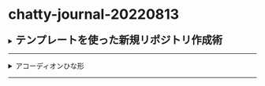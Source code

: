 # chatty-journal-20220813

<details>
<summary><h2 style="display:inline">テンプレートを使った新規リポジトリ作成術</h2></summary>
 <h3>手順</h3>
 <ol>
  <li><a href="https://qiita.com/ryo2132/items/08f0561804c798012146#:~:text=GitHub%E4%B8%8A%E3%81%A7%E3%83%AA%E3%83%9D%E3%82%B8%E3%83%88%E3%83%AA%E3%81%AB,Repository%E3%81%A8%E3%81%97%E3%81%A6%E7%99%BB%E9%8C%B2%E3%81%95%E3%82%8C%E3%81%BE%E3%81%99%E3%80%82" >このサイト</a>を参照して手順を理解する</li>
  <li>必要に応じてテンプレートとなるリポジトリを作成してSttingsメニューでテンプレート登録する</li>
  <li>設定したテンプレートリポジトリにアクセスして緑の「Use this template]
  ボタンをクリックして後は画面の指示に従う</li>
  <li>必要ならテンプレートリポジトリを変更・改善して、あらためて上記項目3の実行に戻る
 </ol>
</details>


<hr/>
<details>
<summary>アコーディオンひな形</summary>
 <h3>タイトル</h3>
 <ol>
  <li>番号付きリスト</li>
  <li></li>
 </ol>
 <ul>
  <li>記号付きリスト</li>
  <li></li>
 </ul>
</details>

<hr/>


